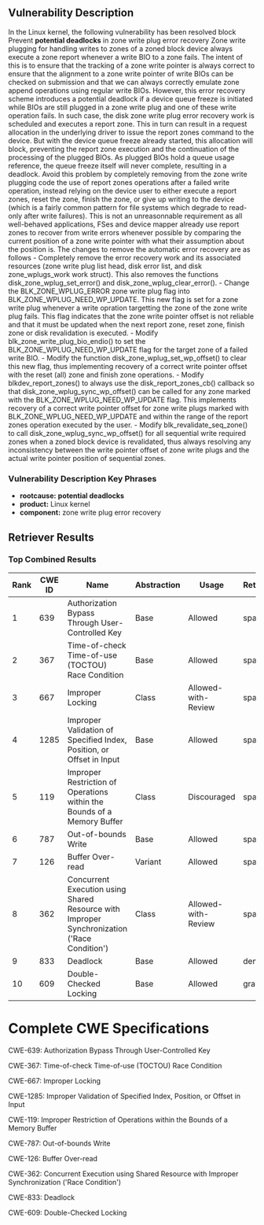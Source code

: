 ## Vulnerability Description
In the Linux kernel, the following vulnerability has been resolved block Prevent **potential deadlocks** in zone write plug error recovery Zone write plugging for handling writes to zones of a zoned block device always execute a zone report whenever a write BIO to a zone fails. The intent of this is to ensure that the tracking of a zone write pointer is always correct to ensure that the alignment to a zone write pointer of write BIOs can be checked on submission and that we can always correctly emulate zone append operations using regular write BIOs. However, this error recovery scheme introduces a potential deadlock if a device queue freeze is initiated while BIOs are still plugged in a zone write plug and one of these write operation fails. In such case, the disk zone write plug error recovery work is scheduled and executes a report zone. This in turn can result in a request allocation in the underlying driver to issue the report zones command to the device. But with the device queue freeze already started, this allocation will block, preventing the report zone execution and the continuation of the processing of the plugged BIOs. As plugged BIOs hold a queue usage reference, the queue freeze itself will never complete, resulting in a deadlock. Avoid this problem by completely removing from the zone write plugging code the use of report zones operations after a failed write operation, instead relying on the device user to either execute a report zones, reset the zone, finish the zone, or give up writing to the device (which is a fairly common pattern for file systems which degrade to read-only after write failures). This is not an unreasonnable requirement as all well-behaved applications, FSes and device mapper already use report zones to recover from write errors whenever possible by comparing the current position of a zone write pointer with what their assumption about the position is. The changes to remove the automatic error recovery are as follows - Completely remove the error recovery work and its associated resources (zone write plug list head, disk error list, and disk zone_wplugs_work work struct). This also removes the functions disk_zone_wplug_set_error() and disk_zone_wplug_clear_error(). - Change the BLK_ZONE_WPLUG_ERROR zone write plug flag into BLK_ZONE_WPLUG_NEED_WP_UPDATE. This new flag is set for a zone write plug whenever a write opration targetting the zone of the zone write plug fails. This flag indicates that the zone write pointer offset is not reliable and that it must be updated when the next report zone, reset zone, finish zone or disk revalidation is executed. - Modify blk_zone_write_plug_bio_endio() to set the BLK_ZONE_WPLUG_NEED_WP_UPDATE flag for the target zone of a failed write BIO. - Modify the function disk_zone_wplug_set_wp_offset() to clear this new flag, thus implementing recovery of a correct write pointer offset with the reset (all) zone and finish zone operations. - Modify blkdev_report_zones() to always use the disk_report_zones_cb() callback so that disk_zone_wplug_sync_wp_offset() can be called for any zone marked with the BLK_ZONE_WPLUG_NEED_WP_UPDATE flag. This implements recovery of a correct write pointer offset for zone write plugs marked with BLK_ZONE_WPLUG_NEED_WP_UPDATE and within the range of the report zones operation executed by the user. - Modify blk_revalidate_seq_zone() to call disk_zone_wplug_sync_wp_offset() for all sequential write required zones when a zoned block device is revalidated, thus always resolving any inconsistency between the write pointer offset of zone write plugs and the actual write pointer position of sequential zones.

### Vulnerability Description Key Phrases
- **rootcause:** **potential deadlocks**
- **product:** Linux kernel
- **component:** zone write plug error recovery

## Retriever Results

### Top Combined Results

| Rank | CWE ID | Name | Abstraction | Usage  | Retrievers | Individual Scores |
|------|--------|------|-------------|-------|------------|-------------------|
| 1 | 639 | Authorization Bypass Through User-Controlled Key | Base | Allowed | sparse | 2.768 |
| 2 | 367 | Time-of-check Time-of-use (TOCTOU) Race Condition | Base | Allowed | sparse | 2.728 |
| 3 | 667 | Improper Locking | Class | Allowed-with-Review | sparse | 2.636 |
| 4 | 1285 | Improper Validation of Specified Index, Position, or Offset in Input | Base | Allowed | sparse | 2.612 |
| 5 | 119 | Improper Restriction of Operations within the Bounds of a Memory Buffer | Class | Discouraged | sparse | 2.605 |
| 6 | 787 | Out-of-bounds Write | Base | Allowed | sparse | 2.603 |
| 7 | 126 | Buffer Over-read | Variant | Allowed | sparse | 2.602 |
| 8 | 362 | Concurrent Execution using Shared Resource with Improper Synchronization ('Race Condition') | Class | Allowed-with-Review | sparse | 2.576 |
| 9 | 833 | Deadlock | Base | Allowed | dense | 0.496 |
| 10 | 609 | Double-Checked Locking | Base | Allowed | graph | 0.003 |



# Complete CWE Specifications

CWE-639: Authorization Bypass Through User-Controlled Key

CWE-367: Time-of-check Time-of-use (TOCTOU) Race Condition

CWE-667: Improper Locking

CWE-1285: Improper Validation of Specified Index, Position, or Offset in Input

CWE-119: Improper Restriction of Operations within the Bounds of a Memory Buffer

CWE-787: Out-of-bounds Write

CWE-126: Buffer Over-read

CWE-362: Concurrent Execution using Shared Resource with Improper Synchronization ('Race Condition')

CWE-833: Deadlock

CWE-609: Double-Checked Locking